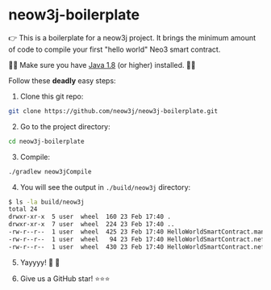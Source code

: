 # neow3j-boilerplate

:point_right: This is a boilerplate for a neow3j project. It brings the minimum amount of code to compile your first "hello world" Neo3 smart contract. 

:rotating_light::rotating_light: Make sure you have [Java 1.8](https://adoptopenjdk.net/installation.html) (or higher) installed. :rotating_light::rotating_light:

Follow these **deadly** easy steps:

1. Clone this git repo:

```bash
git clone https://github.com/neow3j/neow3j-boilerplate.git
```

2. Go to the project directory:

```bash
cd neow3j-boilerplate
```

3. Compile:

```bash
./gradlew neow3jCompile
```

4. You will see the output in `./build/neow3j` directory:

```bash
$ ls -la build/neow3j 
total 24
drwxr-xr-x  5 user  wheel  160 23 Feb 17:40 .
drwxr-xr-x  7 user  wheel  224 23 Feb 17:40 ..
-rw-r--r--  1 user  wheel  425 23 Feb 17:40 HelloWorldSmartContract.manifest.json
-rw-r--r--  1 user  wheel   94 23 Feb 17:40 HelloWorldSmartContract.nef
-rw-r--r--  1 user  wheel  430 23 Feb 17:40 HelloWorldSmartContract.nefdbgnfo
```

5. Yayyyy! :rocket: :tada:

6. Give us a GitHub star! :star::star::star:
